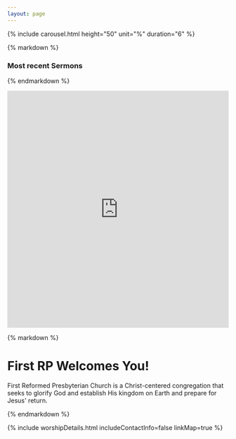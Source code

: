 ```yaml
---
layout: page
---
```


<div class="centered">

{% include carousel.html height="50" unit="%" duration="6" %}

</div>

<div>
<div class="splitpane splitpane-left one-third nomobile">

{% markdown %}

### Most recent Sermons

{% endmarkdown %}
<iframe tabindex="-1" width="1" height="540" src="https://embed.sermonaudio.com/browser/broadcaster/grrpcna/?sort=newest&page_size=25&header=false&background=false&external_borders=false" style="min-width: 100%; max-width: 100%; " allow="autoplay" frameborder="0" scrolling="no"></iframe>
</div>
<div class="splitpane splitpane-right two-thirds">

{% markdown %}

# First RP Welcomes You!

First Reformed Presbyterian Church is a Christ-centered congregation that seeks to glorify God and establish His kingdom on Earth and prepare for Jesus' return.

{% endmarkdown %}

{% include worshipDetails.html includeContactInfo=false linkMap=true %}

</div>
</div>

